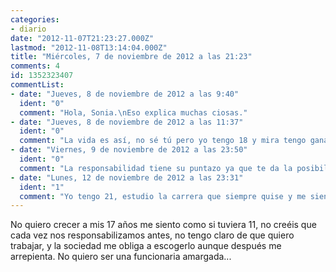 ```yaml
---
categories:
- diario
date: "2012-11-07T21:23:27.000Z"
lastmod: "2012-11-08T13:14:04.000Z"
title: "Miércoles, 7 de noviembre de 2012 a las 21:23"
comments: 4
id: 1352323407
commentList:
- date: "Jueves, 8 de noviembre de 2012 a las 9:40"
  ident: "0"
  comment: "Hola, Sonia.\nEso explica muchas ciosas."
- date: "Jueves, 8 de noviembre de 2012 a las 11:37"
  ident: "0"
  comment: "La vida es así, no sé tú pero yo tengo 18 y mira tengo ganas de independizarme ya, de vivir mi vida y sí, eso requiere una responsabilidad enorme.\n\nA veces nos agobiamos pensando que tenemos muchas responsabilidades pero asi es la vida, en eso consiste madurar.\n\nRespecto a que no sabes lo que hacer con tu vida no te preocupes demasiado, entra en una carrera y pruebala un año, sino te gusta siempre puedea escoger otra que no pasa nada, la vida es larga y siempre se esta a tiempo de estudiar o hacer algo provechoso..."
- date: "Viernes, 9 de noviembre de 2012 a las 23:50"
  ident: "0"
  comment: "La responsabilidad tiene su puntazo ya que te da la posibilidad de controlar tu vida, y eso es un tesoro.\n\nSobre lo de elegir que ser de mayor, tienes razón. es un gran problema porque, si no te orientas, pasa lo que tu dices. Y, si quieres estudiar algo en la uni y no es de tu rama, tienes que estudiar asignaturas de esa rama por tu cuenta. Es lo que me ocurrió a mi, y no me salió bien. Ahora estoy haciendo 2 años de fp para luego, tras hacer el examen de selectividad para subir nota, entre en la uni. Y debo esforzarme bastante.\n\nBusca algo que te guste, algo que te guste mucho ofrecer al resto del mundo. Y ahí encontraras o una carrera u otra cosa."
- date: "Lunes, 12 de noviembre de 2012 a las 23:31"
  ident: "1"
  comment: "Yo tengo 21, estudio la carrera que siempre quise y me siento muy afortunado porque no me falta nada. Excepto independizarme, pero creo que hasta que no acabe los estudios y me ponga a trabajar en serio sera imposible..."
---
```


No quiero crecer a mis 17 años me siento como si tuviera 11, no creéis que cada vez nos responsabilizamos antes, no tengo claro de que quiero trabajar, y la sociedad me obliga a escogerlo aunque después me arrepienta. No quiero ser una funcionaria amargada...